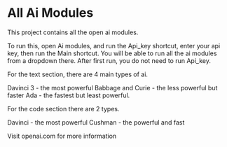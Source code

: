 # All Ai Modules
 This project contains all the open ai modules.


To run this, open Ai modules, and run the Api_key shortcut, enter your api key, then run the Main shortcut. You will be able to run all the ai modules from a dropdown there.
After first run, you do not need to run Api_key.


For the text section, there are 4 main types of ai.

Davinci 3 - the most powerful
Babbage and Curie - the less powerful but faster
Ada - the fastest but least powerful.

For the code section there are 2 types.

Davinci - the most powerful
Cushman - the powerful and fast



Visit openai.com for more information